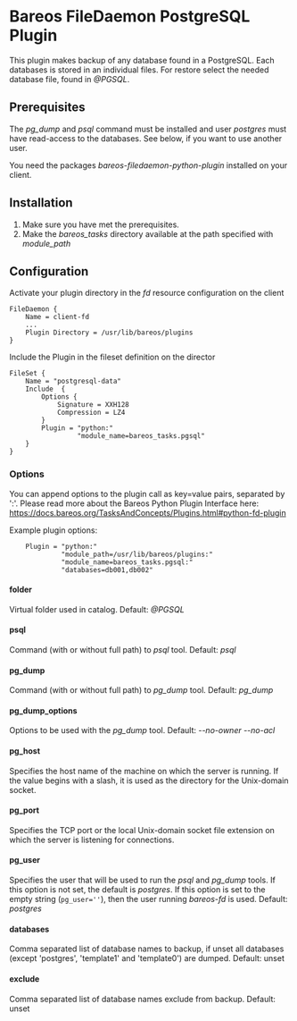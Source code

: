 # Bareos FileDaemon PostgreSQL Plugin
This plugin makes backup of any database found in a PostgreSQL.
Each databases is stored in an individual files.
For restore select the needed database file, found in *@PGSQL*.

## Prerequisites
The *pg_dump* and *psql* command must be installed and user *postgres* must have read-access to the databases.
See below, if you want to use another user.

You need the packages *bareos-filedaemon-python-plugin* installed on your client.

## Installation
1. Make sure you have met the prerequisites.
2. Make the *bareos_tasks* directory available at the path specified with *module_path*

## Configuration

Activate your plugin directory in the *fd* resource configuration on the client
```
FileDaemon {                          
    Name = client-fd
    ...
    Plugin Directory = /usr/lib/bareos/plugins
}
```

Include the Plugin in the fileset definition on the director
```
FileSet {
    Name = "postgresql-data"
    Include  {
        Options {
            Signature = XXH128
            Compression = LZ4
        }
        Plugin = "python:"
                 "module_name=bareos_tasks.pgsql"
    }
}
```

### Options
You can append options to the plugin call as key=value pairs, separated by ':'.
Please read more about the Bareos Python Plugin Interface here: https://docs.bareos.org/TasksAndConcepts/Plugins.html#python-fd-plugin

Example plugin options:
```
    Plugin = "python:"
             "module_path=/usr/lib/bareos/plugins:"
             "module_name=bareos_tasks.pgsql:"
             "databases=db001,db002"
```

#### folder
Virtual folder used in catalog. Default: *@PGSQL*

#### psql
Command (with or without full path) to *psql* tool. Default: *psql*

#### pg_dump
Command (with or without full path) to *pg_dump* tool. Default: *pg_dump*

#### pg_dump_options
Options to be used with the *pg_dump* tool. Default: *--no-owner --no-acl*

#### pg_host
Specifies the host name of the machine on which the server is running.
If the value begins with a slash,
it is used as the directory for the Unix-domain socket.

#### pg_port
Specifies the TCP port
or the local Unix-domain socket file extension
on which the server is listening for connections.

#### pg_user
Specifies the user that will be used to run the *psql* and *pg_dump* tools.  If this option is not set, the default is *postgres*. If this option is set to the empty string (`pg_user=''`), then the user running *bareos-fd* is used.  Default: *postgres*

#### databases
Comma separated list of database names to backup, if unset all databases (except 'postgres', 'template1' and 'template0') are dumped. Default: unset

#### exclude
Comma separated list of database names exclude from backup. Default: unset
